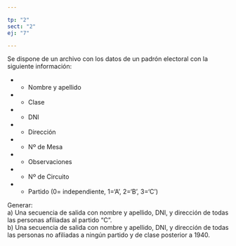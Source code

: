 ```yaml
---

tp: "2"
sect: "2"
ej: "7"

---
```


Se dispone de un archivo con los datos de un padrón electoral con la siguiente información:

- - Nombre y apellido
- - Clase
- - DNI
- - Dirección
- - Nº de Mesa
- - Observaciones
- - Nº de Circuito
- - Partido (0= independiente, 1=‘A’, 2=‘B’, 3=‘C’) 

Generar:  
a) Una secuencia de salida con nombre y apellido, DNI, y dirección de todas las personas afiliadas al partido “C”.  
b) Una secuencia de salida con nombre y apellido, DNI, y dirección de todas las personas no  afiliadas a ningún partido y de clase posterior a 1940.
